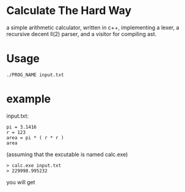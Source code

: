 # Calculate The Hard Way

a simple arithmetic calculator, written in c++, implementing a lexer, a recursive decent ll(2) parser, and a visitor for compiling ast.

# Usage

```
./PROG_NAME input.txt
```

# example

input.txt:

```
pi = 3.1416
r = 123
area = pi * ( r * r )
area
```

(assuming that the excutable is named calc.exe)

```
> calc.exe input.txt
> 229998.995232
```

you will get

